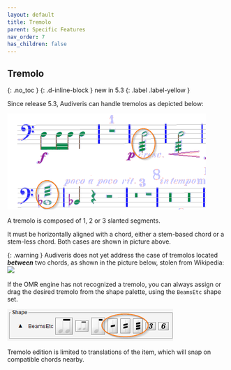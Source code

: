 ```yaml
---
layout: default
title: Tremolo
parent: Specific Features
nav_order: 7
has_children: false
---
```

## Tremolo
{: .no_toc }
{: .d-inline-block }
new in 5.3
{: .label .label-yellow }

Since release 5.3, Audiveris can handle tremolos as depicted below:

![](../assets/images/tremolos.png)

A tremolo is composed of 1, 2 or 3 slanted segments.

It must be horizontally aligned with a chord, either a stem-based chord or a stem-less chord.
Both cases are shown in picture above.

{: .warning }
Audiveris does not yet address the case of tremolos located _**between**_ two chords,
as shown in the picture below, stolen from Wikipedia:  
![](https://upload.wikimedia.org/wikipedia/commons/thumb/b/ba/Tremolo_notation_two_notes.svg/324px-Tremolo_notation_two_notes.svg.png)

If the OMR engine has not recognized a tremolo, you can always assign or drag the desired
tremolo from the shape palette, using the ``BeamsEtc`` shape set.

![](../assets/images/tremolo_shapes.png)

Tremolo edition is limited to translations of the item, which will snap on compatible
chords nearby.
